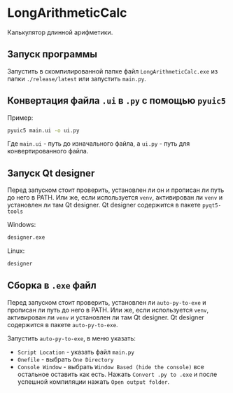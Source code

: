 # LongArithmeticCalc

Калькулятор длинной арифметики.

## Запуск программы

Запустить в скомпилированной папке файл ```LongArithmeticCalc.exe``` из папки ```./release/latest``` или запустить ```main.py```.

## Конвертация файла ```.ui``` в ```.py``` c помощью ```pyuic5```

Пример:

```sh
pyuic5 main.ui -o ui.py
```

Где ```main.ui``` - путь до изначального файла, а ```ui.py``` - путь для конвертированного файла.

## Запуск Qt designer

Перед запуском стоит проверить, установлен ли он и прописан ли путь до него в PATH.
Или же, если используется ```venv```, активирован ли ```venv``` и установлен ли там Qt designer.
Qt designer содержится в пакете ```pyqt5-tools```

Windows:

```sh
designer.exe
```

Linux:

```sh
designer
```

## Сборка в ```.exe``` файл

Перед запуском стоит проверить, установлен ли ```auto-py-to-exe``` и прописан ли путь до него в PATH.
Или же, если используется ```venv```, активирован ли ```venv``` и установлен ли там Qt designer.
Qt designer содержится в пакете ```auto-py-to-exe```.

Запустить ```auto-py-to-exe```, в меню указать:

- ```Script Location``` - указать файл ```main.py```
- ```Onefile``` - выбрать ```One Directory```
- ```Console Window``` - выбрать ```Window Based (hide the console)```
все остальное оставить как есть. Нажать ```Convert .py to .exe``` и после успешной компиляции нажать ```Open output folder```.
